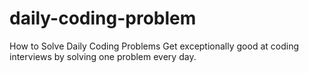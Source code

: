 # daily-coding-problem
How to Solve Daily Coding Problems
Get exceptionally good at coding interviews by solving one problem every day.
